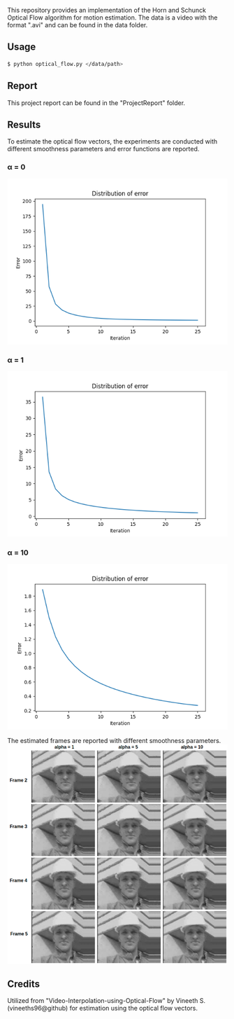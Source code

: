 This repository provides an implementation of the Horn and Schunck Optical Flow algorithm for motion estimation. The data is a video with the format ".avi" and can be found in the data folder. 
## **Usage**
```sh
$ python optical_flow.py </data/path>
```
## **Report**
This project report can be found in the "ProjectReport" folder.
## **Results** 
To estimate the optical flow vectors, the experiments are conducted with different smoothness parameters and error functions are reported. 
### **α** = 0
![](erros_alpha_0.png)
### **α** = 1
![](erros_alpha_1.png)
### **α** = 10
![](erros_alpha_10.png)


The estimated frames are reported with different smoothness parameters. 
![](estimations_w_different_alphas.png)

## **Credits**
Utilized from "Video-Interpolation-using-Optical-Flow" by Vineeth S. (vineeths96@github) for estimation using the optical flow vectors.
